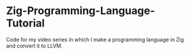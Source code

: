 # Zig-Programming-Language-Tutorial
Code for my video series in which I make a programming language in Zig and convert it to LLVM.
